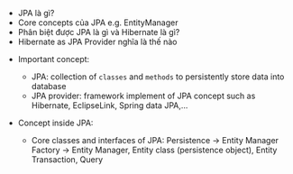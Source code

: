 - JPA là gì?
- Core concepts của JPA e.g. EntityManager
- Phân biệt được JPA là gì và Hibernate là gì?
- Hibernate as JPA Provider nghĩa là thế nào

+ Important concept: 
  + JPA: collection of `classes` and `methods` to persistently store data into database
  + JPA provider: framework implement of JPA concept such as Hibernate, EclipseLink, Spring data JPA,...

+ Concept inside JPA: 
  + Core classes and interfaces of JPA: Persistence -> Entity Manager Factory -> Entity Manager, Entity class (persistence object), Entity Transaction, Query